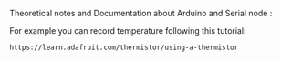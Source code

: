 Theoretical notes and Documentation about Arduino and Serial node : 

For example you can record temperature following this tutorial:

    https://learn.adafruit.com/thermistor/using-a-thermistor